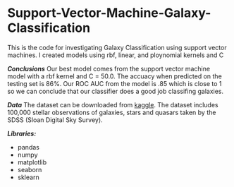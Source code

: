 # Support-Vector-Machine-Galaxy-Classification
This is the code for investigating Galaxy Classification using support vector machines. I created models using rbf, linear, and ploynomial kernels and C

***Conclusions***
Our best model comes from the support vector machine model with a rbf kernel and C = 50.0. The accuacy when predicted on the testing set is 86%.
Our ROC AUC from the model is .85 which is close to 1 so we can conclude that our classifier does a good job classifing galaxies.

***Data***
The dataset can be downloaded from [kaggle](https://www.kaggle.com/datasets/fedesoriano/stellar-classification-dataset-sdss17). The dataset includes 100,000 stellar observations of galaxies, stars and quasars taken by the SDSS (Sloan Digital Sky Survey).


***Libraries:***
- pandas
- numpy
- matplotlib
- seaborn
- sklearn
